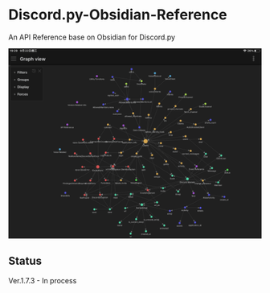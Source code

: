 # Discord.py-Obsidian-Reference
An API Reference base on Obsidian for Discord.py

![image](./images/IMG_0307.png)

## Status
Ver.1.7.3 - In process


